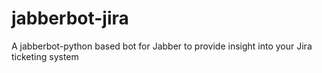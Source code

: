 jabberbot-jira
==============

A jabberbot-python based bot for Jabber to provide insight into your Jira ticketing system
